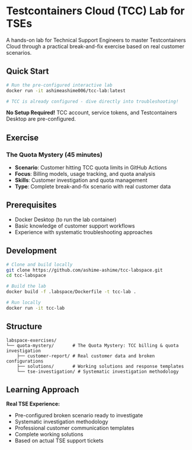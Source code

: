 # Testcontainers Cloud (TCC) Lab for TSEs

A hands-on lab for Technical Support Engineers to master Testcontainers Cloud through a practical break-and-fix exercise based on real customer scenarios.

## Quick Start

```bash
# Run the pre-configured interactive lab
docker run -it ashimeashime006/tcc-lab:latest

# TCC is already configured - dive directly into troubleshooting!
```

**No Setup Required!** TCC account, service tokens, and Testcontainers Desktop are pre-configured.

## Exercise

### The Quota Mystery (45 minutes)
- **Scenario**: Customer hitting TCC quota limits in GitHub Actions
- **Focus**: Billing models, usage tracking, and quota analysis
- **Skills**: Customer investigation and quota management
- **Type**: Complete break-and-fix scenario with real customer data

## Prerequisites

- Docker Desktop (to run the lab container)
- Basic knowledge of customer support workflows
- Experience with systematic troubleshooting approaches

## Development

```bash
# Clone and build locally
git clone https://github.com/ashime-ashime/tcc-labspace.git
cd tcc-labspace

# Build the lab
docker build -f .labspace/Dockerfile -t tcc-lab .

# Run locally
docker run -it tcc-lab
```

## Structure

```
labspace-exercises/
└── quota-mystery/       # The Quota Mystery: TCC billing & quota investigation
    ├── customer-report/ # Real customer data and broken configurations
    ├── solutions/       # Working solutions and response templates
    └── tse-investigation/ # Systematic investigation methodology
```

## Learning Approach

**Real TSE Experience:**
- Pre-configured broken scenario ready to investigate
- Systematic investigation methodology
- Professional customer communication templates
- Complete working solutions
- Based on actual TSE support tickets